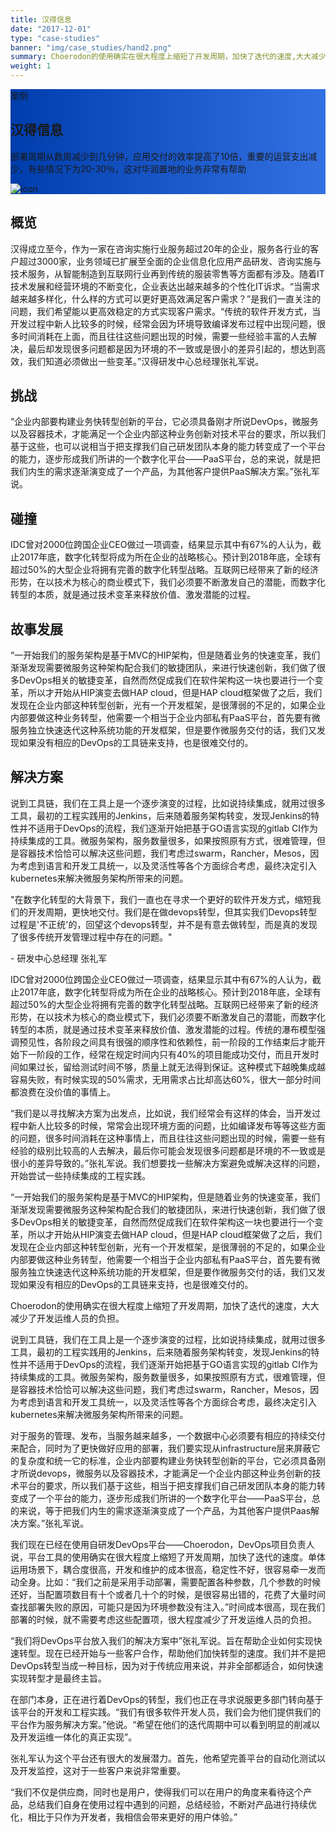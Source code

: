 ```yaml
---
title: 汉得信息
date: "2017-12-01"
type: "case-studies"
banner: "img/case_studies/hand2.png"
summary: Choerodon的使用确实在很大程度上缩短了开发周期，加快了迭代的速度,大大减少了开发运维人员的负担
weight: 1
---
```


<section class="case-studies-detail">
    <div class="text-nav" style="background: url(../../img/banner2.png)no-repeat,-webkit-linear-gradient(0deg, #003DAC,#3371E3);">
        <div class="container">
            <div class="text-nav-case">案例</div>
            <div class="text-nav-bottom">
                <div class="text-nav-title">
                    <h1>汉得信息</h1>
                    <p>部署周期从数周减少到几分钟，应用交付的效率提高了10倍，重要的运营支出减少，有些情况下为20-30％，这对华润置地的业务非常有帮助</p>
                </div>
                <div class="text-nav-icon">
                    <img src="/img/case_studies/hand-single.png" alt="icon">
                </div>
            </div>
        </div>
    </div>
    <!--<div id="scenario">-->
        <!--<div class="container" ><span></span>公司 <b>汉得信息</b> &nbsp;&nbsp;&nbsp;地点 <b>上海,中国</b> &nbsp;&nbsp;&nbsp;行业 <b>IT咨询服务</b></div>-->
    <!--</div>-->
    <div class="cols">
        <div class="col">
            <h2 class="content-title">概览</h2>
                <!--<img src="/img/case_studies/detail/content-1.png"/>-->
                <!-- <span class="number">1</span>
                <span class="text">概览</span> -->
            <p>汉得成立至今，作为一家在咨询实施行业服务超过20年的企业，服务各行业的客户超过3000家，业务领域已扩展至全面的企业信息化应用产品研发、咨询实施与技术服务，从智能制造到互联网行业再到传统的服装零售等方面都有涉及。随着IT技术发展和经营环境的不断变化，企业表达出越来越多的个性化IT诉求。“当需求越来越多样化，什么样的方式可以更好更高效满足客户需求？”是我们一直关注的问题，我们希望能以更高效稳定的方式实现客户需求。“传统的软件开发方式，当开发过程中新人比较多的时候，经常会因为环境导致编译发布过程中出现问题，很多时间消耗在上面，而且往往这些问题出现的时候，需要一些经验丰富的人去解决，最后却发现很多问题都是因为环境的不一致或是很小的差异引起的，想达到高效，我们知道必须做出一些变革。”汉得研发中心总经理张礼军说。</p>
        </div>
        <div class="col">
            <h2 class="content-title">挑战</h2>
            <p>“企业内部要构建业务快转型创新的平台，它必须具备刚才所说DevOps，微服务以及容器技术，才能满足一个企业内部这种业务创新对技术平台的要求，所以我们基于这些，也可以说相当于把支撑我们自己研发团队本身的能力转变成了一个平台的能力，逐步形成我们所讲的一个数字化平台——PaaS平台，总的来说，就是把我们内生的需求逐渐演变成了一个产品，为其他客户提供PaaS解决方案。”张礼军说。</p>
            <!--<div class="content-title-right">-->
                <!--<img src="/img/case_studies/detail/content-2.png"/>-->
                <!-- <span class="number">2</span>
                <span class="text">挑战</span> -->
            <!--</div>-->
        </div>
        <div class="col">
            <h2 class="content-title">碰撞</h2>
            <!--<div class="content-title-left">-->
                <!--<img src="/img/case_studies/detail/content-3.png"/>-->
                <!-- <span class="number">3</span>
                <span class="text">碰撞</span> -->
            <!--</div>-->
            <p>IDC曾对2000位跨国企业CEO做过一项调查，结果显示其中有67%的人认为，截止2017年底，数字化转型将成为所在企业的战略核心。预计到2018年底，全球有超过50%的大型企业将拥有完善的数字化转型战略。互联网已经带来了新的经济形势，在以技术为核心的商业模式下，我们必须要不断激发自己的潜能，而数字化转型的本质，就是通过技术变革来释放价值、激发潜能的过程。</p>
        </div>
        <div class="col">
            <h2 class="content-title">故事发展</h2>
            <p>“一开始我们的服务架构是基于MVC的HIP架构，但是随着业务的快速变革，我们渐渐发现需要微服务这种架构配合我们的敏捷团队，来进行快速创新，我们做了很多DevOps相关的敏捷变革，自然而然促成我们在软件架构这一块也要进行一个变革，所以才开始从HIP演变去做HAP cloud，但是HAP cloud框架做了之后，我们发现在企业内部这种转型创新，光有一个开发框架，是很薄弱的不足的，如果企业内部要做这种业务转型，他需要一个相当于企业内部私有PaaS平台，首先要有微服务独立快速迭代这种系统功能的开发框架，但是要作微服务交付的话，我们又发现如果没有相应的DevOps的工具链来支持，也是很难交付的。</p>
            <!--<div class="content-title-right">-->
                <!--<img src="/img/case_studies/detail/content-4.png"/>-->
                <!-- <span class="number">4</span>
                <span class="text">故事发展</span> -->
            <!--</div>-->
        </div>
        <div class="col">
            <h2 class="content-title">解决方案</h2>
            <!--<div class="content-title-left">-->
                <!--<img src="/img/case_studies/detail/content-5.png"/>-->
                <!-- <span class="number">5</span>
                <span class="text">解决方案</span> -->
            <!--</div>-->
            <p>说到工具链，我们在工具上是一个逐步演变的过程，比如说持续集成，就用过很多工具，最初的工程实践用的Jenkins，后来随着服务架构转变，发现Jenkins的特性并不适用于DevOps的流程，我们逐渐开始把基于GO语言实现的gitlab CI作为持续集成的工具。微服务架构，服务数量很多，如果按照原有方式，很难管理，但是容器技术恰恰可以解决这些问题，我们考虑过swarm，Rancher，Mesos，因为考虑到语言和开发工具统一，以及灵活性等各个方面综合考虑，最终决定引入kubernetes来解决微服务架构所带来的问题。</p>
        </div>
    </div>
</section>

<div class="banner2" style="background:url(/img/case_studies/detail/hand-2.jpg) no-repeat center center">
    <div class="bannertext">
        <p>"在数字化转型的大背景下，我们一直也在寻求一个更好的软件开发方式，缩短我们的开发周期，更快地交付。我们是在做devops转型，但其实我们Devops转型过程是'不正统'的，回望这个devops转型，并不是有意去做转型，而是真的发现了很多传统开发管理过程中存在的问题。"</p>
        <div class="author">
            - 研发中心总经理 张礼军
        </div>
    </div>
</div>

<section class="section">
    <div class="fullcol">
        <p>IDC曾对2000位跨国企业CEO做过一项调查，结果显示其中有67%的人认为，截止2017年底，数字化转型将成为所在企业的战略核心。预计到2018年底，全球有超过50%的大型企业将拥有完善的数字化转型战略。互联网已经带来了新的经济形势，在以技术为核心的商业模式下，我们必须要不断激发自己的潜能，而数字化转型的本质，就是通过技术变革来释放价值、激发潜能的过程。传统的瀑布模型强调预见性，各阶段之间具有很强的顺序性和依赖性，前一阶段的工作结束后才能开始下一阶段的工作，经常在规定时间内只有40%的项目能成功交付，而且开发时间如果过长，留给测试时间不够，质量上就无法得到保证。这种模式下越晚集成越容易失败，有时候实现的50%需求，无用需求占比却高达60%，很大一部分时间都浪费在没价值的事情上。</p>
        <p>“我们是以寻找解决方案为出发点，比如说，我们经常会有这样的体会，当开发过程中新人比较多的时候，常常会出现环境方面的问题，比如编译发布等等这些方面的问题，很多时间消耗在这种事情上，而且往往这些问题出现的时候，需要一些有经验的级别比较高的人去解决，最后你可能会发现很多问题都是环境的不一致或是很小的差异导致的。”张礼军说。我们想要找一些解决方案避免或解决这样的问题，开始尝试一些持续集成的工程实践。</p>
        <p>“一开始我们的服务架构是基于MVC的HIP架构，但是随着业务的快速变革，我们渐渐发现需要微服务这种架构配合我们的敏捷团队，来进行快速创新，我们做了很多DevOps相关的敏捷变革，自然而然促成我们在软件架构这一块也要进行一个变革，所以才开始从HIP演变去做HAP cloud，但是HAP cloud框架做了之后，我们发现在企业内部这种转型创新，光有一个开发框架，是很薄弱的不足的，如果企业内部要做这种业务转型，他需要一个相当于企业内部私有PaaS平台，首先要有微服务独立快速迭代这种系统功能的开发框架，但是要作微服务交付的话，我们又发现如果没有相应的DevOps的工具链来支持，也是很难交付的。</p>
    </div>
</section>

<div class="banner3" style="background:url(/img/case_studies/detail/hand-3.jpg) no-repeat center center">
    <div class="bannertext">
        Choerodon的使用确实在很大程度上缩短了开发周期，加快了迭代的速度，大大减少了开发运维人员的负担。
    </div>
</div>

<section class="section">
    <div class="fullcol">
        <p>说到工具链，我们在工具上是一个逐步演变的过程，比如说持续集成，就用过很多工具，最初的工程实践用的Jenkins，后来随着服务架构转变，发现Jenkins的特性并不适用于DevOps的流程，我们逐渐开始把基于GO语言实现的gitlab CI作为持续集成的工具。微服务架构，服务数量很多，如果按照原有方式，很难管理，但是容器技术恰恰可以解决这些问题，我们考虑过swarm，Rancher，Mesos，因为考虑到语言和开发工具统一，以及灵活性等各个方面综合考虑，最终决定引入kubernetes来解决微服务架构所带来的问题。</p>
        <p>对于服务的管理、发布，当服务越来越多，一个数据中心必须要有相应的持续交付来配合，同时为了更快做好应用的部署，我们要实现从infrastructure层来屏蔽它的复杂度和统一它的标准，企业内部要构建业务快转型创新的平台，它必须具备刚才所说devops，微服务以及容器技术，才能满足一个企业内部这种业务创新的技术平台的要求，所以我们基于这些，相当于把支撑我们自己研发团队本身的能力转变成了一个平台的能力，逐步形成我们所讲的一个数字化平台——PaaS平台，总的来说，等于把我们内生的需求逐渐演变成了一个产品，为其他客户提供Paas解决方案。”张礼军说。</p>
        <p>我们现在已经在使用自研发DevOps平台——Choerodon，DevOps项目负责人说，平台工具的使用确实在很大程度上缩短了开发周期，加快了迭代的速度。单体运用场景下，耦合度很高，开发和维护的成本很高，稳定性不好，很容易牵一发而动全身。比如：“我们之前是采用手动部署，需要配置各种参数，几个参数的时候还好，当配置项数目有十个或者几十个的时候，是很容易出错的，花费了大量时间查找部署失败的原因，可能只是因为环境参数没有注入。”时间成本很高，现在我们部署的时候，就不需要考虑这些配置项，很大程度减少了开发运维人员的负担。</p>
        <p>“我们将DevOps平台放入我们的解决方案中”张礼军说。旨在帮助企业如何实现快速转型。现在已经开始与一些客户合作，帮助他们加快转型的速度。我们并不是把DevOps转型当成一种目标，因为对于传统应用来说，并非全部都适合，如何快速实现转型才是最终主旨。</p>
        <p>在部门本身，正在进行着DevOps的转型，我们也正在寻求说服更多部门转向基于该平台的开发和工程实践。“我们有很多软件开发人员，我们会为他们提供我们的平台作为服务解决方案。”他说。“希望在他们的迭代周期中可以看到明显的削减以及开发运维一体化的真正实现”。</p>
        <p>张礼军认为这个平台还有很大的发展潜力。首先，他希望完善平台的自动化测试以及开发监控，这对于一些客户来说非常重要。</p>
        <p>“我们不仅是供应商，同时也是用户，使得我们可以在用户的角度来看待这个产品，总结我们自身在使用过程中遇到的问题，总结经验，不断对产品进行持续优化，相比于只作为开发者，我相信会带来更好的用户体验。”</p>
    </div>
</section>



